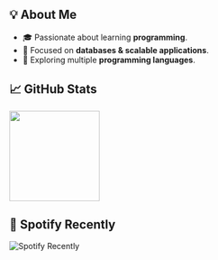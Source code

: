 ## 💡 About Me  
- 🎓 Passionate about learning **programming**.
- 💾 Focused on **databases & scalable applications**.
- 🚀 Exploring multiple **programming languages**. 

## 📈 GitHub Stats  
<div align="left">
  <img src="https://github-readme-stats.vercel.app/api?username=GabrielNat1&theme=tokyonight&show_icons=true&hide_border=true&count_private=true" height="160"/>
</div>

## 🎵 Spotify Recently
![Spotify Recently](https://spotify-recently-played-readme.vercel.app/api?user=coxtv2lknwxnnnmn40qpyxf5r)
